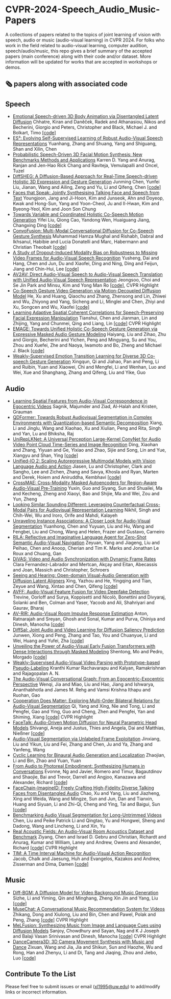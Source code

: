 # CVPR-2024-Speech_Audio_Music-Papers
A collections of papers related to the topics of joint learning of vision with speech, audio or music (audio-visual learning) in CVPR 2024. For folks who work in the field related to audio-visual learning, computer audition, speech/audio/music, this repo gives a brief summary of the accepted papers (main conference) along with their code and/or dataset. More information will be updated for works that are accepted in workshops or demos.

## 🗞️ papers along with associated code

## Speech

* [Emotional Speech-driven 3D Body Animation via Disentangled Latent Diffusion](https://openaccess.thecvf.com/content/CVPR2024/papers/Chhatre_Emotional_Speech-driven_3D_Body_Animation_via_Disentangled_Latent_Diffusion_CVPR_2024_paper.pdf) Chhatre, Kiran and Daněček, Radek and Athanasiou, Nikos and Becherini, Giorgio and Peters, Christopher and Black, Michael J. and Bolkart, Timo [[code]](https://github.com/kiranchhatre/amuse)
* [ES³: Evolving Self-Supervised Learning of Robust Audio-Visual Speech Representations](https://openaccess.thecvf.com/content/CVPR2024/papers/Zhang_ES3_Evolving_Self-Supervised_Learning_of_Robust_Audio-Visual_Speech_Representations_CVPR_2024_paper.pdf) Yuanhang, Zhang and Shuang, Yang and Shiguang, Shan and Xilin, Chen
* [Probabilistic Speech-Driven 3D Facial Motion Synthesis: New Benchmarks Methods and Applications](https://openaccess.thecvf.com/content/CVPR2024/papers/Yang_Probabilistic_Speech-Driven_3D_Facial_Motion_Synthesis_New_Benchmarks_Methods_and_CVPR_2024_paper.pdf) Karren D. Yang and Anurag, Ranjan and Jen-Hao Rick Chang and Raviteja, Vemulapalli and Oncel, Tuzel
* [DiffSHEG: A Diffusion-Based Approach for Real-Time Speech-driven Holistic 3D Expression and Gesture Generation](https://openaccess.thecvf.com/content/CVPR2024/papers/Chen_DiffSHEG_A_Diffusion-Based_Approach_for_Real-Time_Speech-driven_Holistic_3D_Expression_CVPR_2024_paper.pdf) Junming Chen, Yunfei Liu, Jianan, Wang and Ailing, Zeng and Yu, Li and Qifeng, Chen [[code]](https://github.com/JeremyCJM/DiffSHEG)
* [Faces that Speak: Jointly Synthesising Talking Face and Speech from Text](https://openaccess.thecvf.com/content/CVPR2024/papers/Jang_Faces_that_Speak_Jointly_Synthesising_Talking_Face_and_Speech_from_CVPR_2024_paper.pdf)  Youngjoon, Jang and Ji-Hoon, Kim and Junseok, Ahn and Doyeop, Kwak and Hong-Sun, Yang and Yoon-Cheol, Ju and Il-Hwan, Kim and Byeong-Yeol, Kim and Joon Son Chung
* [Towards Variable and Coordinated Holistic Co-Speech Motion Generation](https://openaccess.thecvf.com/content/CVPR2024/papers/Liu_Towards_Variable_and_Coordinated_Holistic_Co-Speech_Motion_Generation_CVPR_2024_paper.pdf) Yifei Liu, Qiong Cao, Yandong Wen, Huaiguang Jiang, Changxing Ding [[code]](https://github.com/feifeifeiliu/ProbTalk)
* [ConvoFusion: Multi-Modal Conversational Diffusion for Co-Speech Gesture Synthesis](https://openaccess.thecvf.com/content/CVPR2024/papers/Mughal_ConvoFusion_Multi-Modal_Conversational_Diffusion_for_Co-Speech_Gesture_Synthesis_CVPR_2024_paper.pdf) Muhammad Hamza Mughal and Rishabh, Dabral and Ikhsanul, Habibie and Lucia Donatelli and Marc, Habermann and Christian Theobalt [[code]](https://github.com/m-hamza-mughal/convofusion)
* [A Study of Dropout-Induced Modality Bias on Robustness to Missing Video Frames for Audio-Visual Speech Recognition](https://openaccess.thecvf.com/content/CVPR2024/papers/Dai_A_Study_of_Dropout-Induced_Modality_Bias_on_Robustness_to_Missing_CVPR_2024_paper.pdf) Yusheng, Dai and Hang, Chen and Jun, Du and Xiaofei, Ding and Ning, Ding and Feijun, Jiang and Chin-Hui, Lee [[code]](https://github.com/dalision/ModalBiasAVSR)
* [AV2AV: Direct Audio-Visual Speech to Audio-Visual Speech Translation with Unified Audio-Visual Speech Representation](https://openaccess.thecvf.com/content/CVPR2024/papers/Choi_AV2AV_Direct_Audio-Visual_Speech_to_Audio-Visual_Speech_Translation_with_Unified_CVPR_2024_paper.pdf) Jeongsoo, Choi and Se Jin Park and Minsu, Kim and Yong Man Ro [[code]](https://github.com/choijeongsoo/av2av), CVPR Highlight
* [Co-Speech Gesture Video Generation via Motion-Decoupled Diffusion Model](https://openaccess.thecvf.com/content/CVPR2024/papers/He_Co-Speech_Gesture_Video_Generation_via_Motion-Decoupled_Diffusion_Model_CVPR_2024_paper.pdf) He, Xu and Huang, Qiaochu and Zhang, Zhensong and Lin, Zhiwei and Wu, Zhiyong and Yang, Sicheng and Li, Minglei and Chen, Zhiyi and Xu, Songcen and Wu, Xiaofei [[code]](https://github.com/thuhcsi/S2G-MDDiffusion)
* [Learning Adaptive Spatial Coherent Correlations for Speech-Preserving Facial Expression Manipulation](https://openaccess.thecvf.com/content/CVPR2024/papers/Chen_Learning_Adaptive_Spatial_Coherent_Correlations_for_Speech-Preserving_Facial_Expression_Manipulation_CVPR_2024_paper.pdf) Tianshui, Chen and Jianman, Lin and Zhijing, Yang and Chunmei, Qing and Liang, Lin [[code]](https://github.com/jianmanlincjx/ASCCL) CVPR Highlight
* [EMAGE: Towards Unified Holistic Co-Speech Gesture Generation via Expressive Masked Audio Gesture Modeling](https://openaccess.thecvf.com/content/CVPR2024/papers/Liu_EMAGE_Towards_Unified_Holistic_Co-Speech_Gesture_Generation_via_Expressive_Masked_CVPR_2024_paper.pdf)  Haiyang, Liu and Zihao, Zhu and Giorgio, Becherini and Yichen, Peng and Mingyang, Su and You, Zhou and Xuefei, Zhe and Naoya, Iwamoto and Bo, Zheng and Michael J. Black [[code]](https://github.com/PantoMatrix/PantoMatrix/tree/main/scripts/EMAGE_2024)
* [Weakly-Supervised Emotion Transition Learning for Diverse 3D Co-speech Gesture Generation](https://openaccess.thecvf.com/content/CVPR2024/papers/Qi_Weakly-Supervised_Emotion_Transition_Learning_for_Diverse_3D_Co-speech_Gesture_Generation_CVPR_2024_paper.pdf) Xingqun, Qi and Jiahao, Pan and Peng, Li and Ruibin, Yuan and Xiaowei, Chi and Mengfei, Li and Wenhan, Luo and Wei, Xue and Shanghang, Zhang and Qifeng, Liu and Yike, Guo

## Audio

* [Learning Spatial Features from Audio-Visual Correspondence in Egocentric Videos](https://openaccess.thecvf.com/content/CVPR2024/papers/Majumder_Learning_Spatial_Features_from_Audio-Visual_Correspondence_in_Egocentric_Videos_CVPR_2024_paper.pdf) Sagnik, Majumder and Ziad, Al-Halah and Kristen, Grauman
* [QDFormer: Towards Robust Audiovisual Segmentation in Complex Environments with Quantization-based Semantic Decomposition](https://openaccess.thecvf.com/content/CVPR2024/papers/Li_QDFormer_Towards_Robust_Audiovisual_Segmentation_in_Complex_Environments_with_Quantization-based_CVPR_2024_paper.pdf) Xiang, Li and Jinglu, Wang and Xiaohao, Xu and Xiulian, Peng and Rita, Singh and Yan, Lu and Bhiksha, Raj
* [UniRepLKNet: A Universal Perception Large-Kernel ConvNet for Audio Video Point Cloud Time-Series and Image Recognition](https://openaccess.thecvf.com/content/CVPR2024/papers/Ding_UniRepLKNet_A_Universal_Perception_Large-Kernel_ConvNet_for_Audio_Video_Point_CVPR_2024_paper.pdf) Ding, Xiaohan and Zhang, Yiyuan and Ge, Yixiao and Zhao, Sijie and Song, Lin and Yue, Xiangyu and Shan, Ying [[code]](https://github.com/AILab-CVC/UniRepLKNet)
* [Unified-IO 2: Scaling Autoregressive Multimodal Models with Vision Language Audio and Action](https://openaccess.thecvf.com/content/CVPR2024/papers/Lu_Unified-IO_2_Scaling_Autoregressive_Multimodal_Models_with_Vision_Language_Audio_CVPR_2024_paper.pdf) Jiasen, Lu and Christopher, Clark and Sangho, Lee and Zichen, Zhang and Savya, Khosla and Ryan, Marten and Derek, Hoiem and Aniruddha, Kembhavi [[code]](https://github.com/allenai/unified-io-2)
* [CrossMAE: Cross-Modality Masked Autoencoders for Region-Aware Audio-Visual Pre-Training](https://openaccess.thecvf.com/content/CVPR2024/papers/Guo_CrossMAE_Cross-Modality_Masked_Autoencoders_for_Region-Aware_Audio-Visual_Pre-Training_CVPR_2024_paper.pdf) Yuxin, Guo and Siyang, Sun and Shuailei, Ma and Kecheng, Zheng and Xiaoyi, Bao and Shijie, Ma and Wei, Zou and Yun, Zheng
* [Looking Similar Sounding Different: Leveraging Counterfactual Cross-Modal Pairs for Audiovisual Representation Learning](https://openaccess.thecvf.com/content/CVPR2024/papers/Singh_Looking_Similar_Sounding_Different_Leveraging_Counterfactual_Cross-Modal_Pairs_for_Audiovisual_CVPR_2024_paper.pdf) Nikhil, Singh and Chih-Wei, Wu and Iroro, Orife and Mahdi, Kalayeh
* [Unraveling Instance Associations: A Closer Look for Audio-Visual Segmentation](https://openaccess.thecvf.com/content/CVPR2024/papers/Chen_Unraveling_Instance_Associations_A_Closer_Look_for_Audio-Visual_Segmentation_CVPR_2024_paper.pdf) Yuanhong, Chen and Yuyuan, Liu and Hu, Wang and Fengbei, Liu and Chong, Wang and Helen, Frazer and Gustavo, Carneiro
* [RILA: Reflective and Imaginative Language Agent for Zero-Shot Semantic Audio-Visual Navigation](https://openaccess.thecvf.com/content/CVPR2024/papers/Yang_RILA_Reflective_and_Imaginative_Language_Agent_for_Zero-Shot_Semantic_Audio-Visual_CVPR_2024_paper.pdf) Zeyuan, Yang and Jiageng, Liu and Peihao, Chen and Anoop, Cherian and Tim K. Marks and Jonathan Le Roux and Chuang, Gan
* [DiVAS: Video and Audio Synchronization with Dynamic Frame Rates](https://openaccess.thecvf.com/content/CVPR2024/papers/Fernandez-Labrador_DiVAS_Video_and_Audio_Synchronization_with_Dynamic_Frame_Rates_CVPR_2024_paper.pdf) Clara Fernandez-Labrador and Mertcan, Akçay and Eitan, Abecassis and Joan, Massich and Christopher, Schroers
* [Seeing and Hearing: Open-domain Visual-Audio Generation with Diffusion Latent Aligners](https://openaccess.thecvf.com/content/CVPR2024/papers/Xing_Seeing_and_Hearing_Open-domain_Visual-Audio_Generation_with_Diffusion_Latent_Aligners_CVPR_2024_paper.pdf) Xing, Yazhou and He, Yingqing and Tian, Zeyue and Wang, Xintao and Chen, Qifeng [[code]](https://github.com/yzxing87/Seeing-and-Hearing)
* [AVFF: Audio-Visual Feature Fusion for Video Deepfake Detection](https://openaccess.thecvf.com/content/CVPR2024/papers/Oorloff_AVFF_Audio-Visual_Feature_Fusion_for_Video_Deepfake_Detection_CVPR_2024_paper.pdf) Trevine, Oorloff and Surya, Koppisetti and Nicolò, Bonettini and Divyaraj, Solanki and Ben, Colman and Yaser, Yacoob and Ali, Shahriyari and Gaurav, Bharaj
* [AV-RIR: Audio-Visual Room Impulse Response Estimation](https://openaccess.thecvf.com/content/CVPR2024/papers/Ratnarajah_AV-RIR_Audio-Visual_Room_Impulse_Response_Estimation_CVPR_2024_paper.pdf) Anton, Ratnarajah and Sreyan, Ghosh and Sonal, Kumar and Purva, Chiniya and Dinesh, Manocha [[code]](https://github.com/anton-jeran/AV-RIR)
* [DiffSal: Joint Audio and Video Learning for Diffusion Saliency Prediction](https://openaccess.thecvf.com/content/CVPR2024/papers/Xiong_DiffSal_Joint_Audio_and_Video_Learning_for_Diffusion_Saliency_Prediction_CVPR_2024_paper.pdf) Junwen, Xiong and Peng, Zhang and Tao, You and Chuanyue, Li and Wei, Huang and Yufei, Zha [[code]](https://github.com/junwenxiong/diff_sal)
* [Unveiling the Power of Audio-Visual Early Fusion Transformers with Dense Interactions through Masked Modeling](https://openaccess.thecvf.com/content/CVPR2024/papers/Mo_Unveiling_the_Power_of_Audio-Visual_Early_Fusion_Transformers_with_Dense_CVPR_2024_paper.pdf) Shentong, Mo and Pedro, Morgado [[code]](https://github.com/stoneMo/DeepAVFusion)
* [Weakly-Supervised Audio-Visual Video Parsing with Prototype-based Pseudo-Labeling](https://openaccess.thecvf.com/content/CVPR2024/papers/Rachavarapu_Weakly-Supervised_Audio-Visual_Video_Parsing_with_Prototype-based_Pseudo-Labeling_CVPR_2024_paper.pdf) Kranthi Kumar Rachavarapu and Kalyan, Ramakrishnan and Rajagopalan A. N.
* [The Audio-Visual Conversational Graph: From an Egocentric-Exocentric Perspective](https://openaccess.thecvf.com/content/CVPR2024/papers/Jia_The_Audio-Visual_Conversational_Graph_From_an_Egocentric-Exocentric_Perspective_CVPR_2024_paper.pdf) Wenqi, Jia and Miao, Liu and Hao, Jiang and Ishwarya, Ananthabhotla and James M. Rehg and Vamsi Krishna Ithapu and Ruohan, Gao
* [Cooperation Does Matter: Exploring Multi-Order Bilateral Relations for Audio-Visual Segmentation](https://openaccess.thecvf.com/content/CVPR2024/papers/Yang_Cooperation_Does_Matter_Exploring_Multi-Order_Bilateral_Relations_for_Audio-Visual_Segmentation_CVPR_2024_paper.pdf) Qi, Yang and Xing, Nie and Tong, Li and Pengfei, Gao and Ying, Guo and Cheng, Zhen and Pengfei, Yan and Shiming, Xiang [[code]](https://github.com/yannqi/COMBO-AVS) CVPR Highlight
* [FaceTalk: Audio-Driven Motion Diffusion for Neural Parametric Head Models](https://openaccess.thecvf.com/content/CVPR2024/papers/Aneja_FaceTalk_Audio-Driven_Motion_Diffusion_for_Neural_Parametric_Head_Models_CVPR_2024_paper.pdf) Shivangi, Aneja and Justus, Thies and Angela, Dai and Matthias, Nießner [[code]](https://github.com/shivangi-aneja/FaceTalk)
* [Audio-Visual Segmentation via Unlabeled Frame Exploitation](https://openaccess.thecvf.com/content/CVPR2024/papers/Liu_Audio-Visual_Segmentation_via_Unlabeled_Frame_Exploitation_CVPR_2024_paper.pdf) Jinxiang, Liu and Yikun, Liu and Fei, Zhang and Chen, Ju and Ya, Zhang and Yanfeng, Wang
* [Cyclic Learning for Binaural Audio Generation and Localization](https://openaccess.thecvf.com/content/CVPR2024/papers/Li_Cyclic_Learning_for_Binaural_Audio_Generation_and_Localization_CVPR_2024_paper.pdf) Zhaojian, Li and Bin, Zhao and Yuan, Yuan
* [From Audio to Photoreal Embodiment: Synthesizing Humans in Conversations](https://openaccess.thecvf.com/content/CVPR2024/papers/Ng_From_Audio_to_Photoreal_Embodiment_Synthesizing_Humans_in_Conversations_CVPR_2024_paper.pdf) Evonne, Ng and Javier, Romero and Timur, Bagautdinov and Shaojie, Bai and Trevor, Darrell and Angjoo, Kanazawa and Alexander, Richard [[code]](https://github.com/facebookresearch/audio2photoreal/)
* [FaceChain-ImagineID: Freely Crafting High-Fidelity Diverse Talking Faces from Disentangled Audio](https://openaccess.thecvf.com/content/CVPR2024/papers/Xu_FaceChain-ImagineID_Freely_Crafting_High-Fidelity_Diverse_Talking_Faces_from_Disentangled_Audio_CVPR_2024_paper.pdf) Chao, Xu and Yang, Liu and Jiazheng, Xing and Weida, Wang and Mingze, Sun and Jun, Dan and Tianxin, Huang and Siyuan, Li and Zhi-Qi, Cheng and Ying, Tai and Baigui, Sun [[code]](https://github.com/modelscope/facechain)
* [Benchmarking Audio Visual Segmentation for Long-Untrimmed Videos](https://openaccess.thecvf.com/content/CVPR2024/papers/Liu_Benchmarking_Audio_Visual_Segmentation_for_Long-Untrimmed_Videos_CVPR_2024_paper.pdf) Chen, Liu and Peike Patrick Li and Qingtao, Yu and Hongwei, Sheng and Dadong, Wang and Lincheng, Li and Xin, Yu
* [Real Acoustic Fields: An Audio-Visual Room Acoustics Dataset and Benchmark](https://openaccess.thecvf.com/content/CVPR2024/papers/Chen_Real_Acoustic_Fields_An_Audio-Visual_Room_Acoustics_Dataset_and_Benchmark_CVPR_2024_paper.pdf) Ziyang, Chen and Israel D. Gebru and Christian, Richardt and Anurag, Kumar and William, Laney and Andrew, Owens and Alexander, Richard [[code]](https://github.com/facebookresearch/real-acoustic-fields/) CVPR Highlight
* [TIM: A Time Interval Machine for Audio-Visual Action Recognition](https://openaccess.thecvf.com/content/CVPR2024/papers/Chalk_TIM_A_Time_Interval_Machine_for_Audio-Visual_Action_Recognition_CVPR_2024_paper.pdf) Jacob, Chalk and Jaesung, Huh and Evangelos, Kazakos and Andrew, Zisserman and Dima, Damen [[code]](https://github.com/JacobChalk/TIM)

## Music

* [Diff-BGM: A Diffusion Model for Video Background Music Generation](https://openaccess.thecvf.com/content/CVPR2024/papers/Li_Diff-BGM_A_Diffusion_Model_for_Video_Background_Music_Generation_CVPR_2024_paper.pdf) Sizhe, Li and Yiming, Qin and Minghang, Zheng Xin Jin and Yang, Liu [[code]](https://github.com/sizhelee/Diff-BGM)
* [MuseChat: A Conversational Music Recommendation System for Videos](https://openaccess.thecvf.com/content/CVPR2024/papers/Dong_MuseChat_A_Conversational_Music_Recommendation_System_for_Videos_CVPR_2024_paper.pdf) Zhikang, Dong and Xiulong, Liu and Bin, Chen and Pawel, Polak and Peng, Zhang [[code]](https://github.com/Dongzhikang/MuseChat-dataset) CVPR Highlight
* [MeLFusion: Synthesizing Music from Image and Language Cues using Diffusion Models](https://openaccess.thecvf.com/content/CVPR2024/papers/Chowdhury_MeLFusion_Synthesizing_Music_from_Image_and_Language_Cues_using_Diffusion_CVPR_2024_paper.pdf) Sanjoy, Chowdhury and Sayan, Nag and K J Joseph and Balaji Vasan Srinivasan and Dinesh, Manocha [[code]](https://github.com/schowdhury671/melfusion/tree/main) CVPR Highlight
* [DanceCamera3D: 3D Camera Movement Synthesis with Music and Dance](https://openaccess.thecvf.com/content/CVPR2024/papers/Wang_DanceCamera3D_3D_Camera_Movement_Synthesis_with_Music_and_Dance_CVPR_2024_paper.pdf) Zixuan, Wang and Jia, Jia and Shikun, Sun and Haozhe, Wu and Rong, Han and Zhenyu, Li and Di, Tang and Jiaqing, Zhou and Jiebo, Luo [[code]](https://github.com/Carmenw1203/DanceCamera3D-Official)

## Contribute To the List
Please feel free to submit issues or email (xl1995@uw.edu) to add/modify links or incorrect information.
